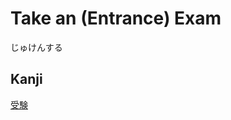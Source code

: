 # Take an (Entrance) Exam
じゅけんする

## Kanji
[受](../Kanji/kanji-dict/受.md)[験](../Kanji/kanji-dict/験.md)